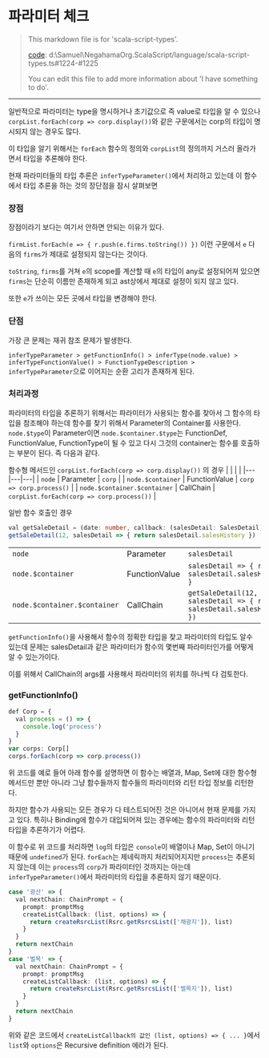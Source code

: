 # 파라미터 체크

> This markdown file is for 'scala-script-types'.
>
> [code](/language/scala-script-types.ts#1224-#1225): d:\Samuel\NegahamaOrg.ScalaScript/language/scala-script-types.ts#1224-#1225
>
> You can edit this file to add more information about 'I have something to do'.
---

일반적으로 파라미터는 type을 명시하거나 초기값으로 즉 value로 타입을 알 수 있으나 `corpList.forEach(corp => corp.display())`와 같은 구문에서는 corp의 타입이 명시되지 않는 경우도 많다.

이 타입을 알기 위해서는 `forEach` 함수의 정의와 `corpList`의 정의까지 거스러 올라가면서 타입을 추론해야 한다.

현재 파라미터들의 타입 추론은 `inferTypeParameter()`에서 처리하고 있는데 이 함수에서 타입 추론을 하는 것의 장단점을 잠시 살펴보면

### 장점

장점이라기 보다는 여기서 안하면 안되는 이유가 있다.

`firmList.forEach(e => { r.push(e.firms.toString()) })` 이런 구문에서 `e` 다음의 `firms`가 제대로 설정되지 않는다는 것이다.

`toString`, `firms`를 거쳐 `e`의 scope를 계산할 때 `e`의 타입이 any로 설정되어져 있으면 `firms`는 단순히 이름만 존재하게 되고 ast상에서 제대로 설정이 되지 않고 있다.

또한 `e`가 쓰이는 모든 곳에서 타입을 변경해야 한다.

### 단점

가장 큰 문제는 재귀 참조 문제가 발생한다.

`inferTypeParameter > getFunctionInfo() > inferType(node.value) > inferTypeFunctionValue() > FunctionTypeDescription > inferTypeParameter`으로 이어지는 순환 고리가 존재하게 된다.

### 처리과정

파라미터의 타입을 추론하기 위해서는 파라미터가 사용되는 함수를 찾아서 그 함수의 타입을 참조해야 하는데
함수를 찾기 위해서 Parameter의 Container를 사용한다. `node.$type`이 Parameter이면 `node.$container.$type`는
FunctionDef, FunctionValue, FunctionType이 될 수 있고 다시 그것의 container는 함수를 호출하는 부분이 된다.
즉 다음과 같다.

함수형 메서드인 `corpList.forEach(corp => corp.display())` 의 경우
|   |   |   |
|---|---|---|
| `node`                       | Parameter     | `corp` |
| `node.$container`            | FunctionValue | `corp => corp.process()` |
| `node.$container.$container` | CallChain     | `corpList.forEach(corp => corp.process())` |

일반 함수 호출인 경우
```ts
val getSaleDetail = (date: number, callback: (salesDetail: SalesDetail) => string) => { }
getSaleDetail(12, salesDetail => { return salesDetail.salesHistory })
```
|   |   |   |
|---|---|---|
| `node`                       | Parameter     | `salesDetail` |
| `node.$container`            | FunctionValue | `salesDetail => { return salesDetail.salesHistory }` |
| `node.$container.$container` | CallChain     | `getSaleDetail(12, salesDetail => { return salesDetail.salesHistory })` |

`getFunctionInfo()`을 사용해서 함수의 정확한 타입을 찾고 파라미터의 타입도 알수 있는데 문제는 salesDetail과 같은 파라미터가 함수의 몇번째 파라미터인가를 어떻게 알 수 있는가이다.

이를 위해서 CallChain의 args를 사용해서 파라미터의 위치를 하나씩 다 검토한다.

### getFunctionInfo()

```ts
def Corp = {
  val process = () => {
    console.log('process')
  }
}
var corps: Corp[]
corps.forEach(corp => corp.process())
```

위 코드를 예로 들어 아래 함수를 설명하면
이 함수는 배열과, Map, Set에 대한 함수형 메서드만 뿐만 아니라 그냥 함수들까지 함수들의 파라미터와 리턴 타입 정보를 리턴한다.

하지만 함수가 사용되는 모든 경우가 다 테스트되어진 것은 아니어서 현재 문제를 가지고 있다. 특히나 Binding에 함수가 대입되어져 있는 경우에는 함수의 파라미터와 리턴 타입을 추론하기가 어렵다.

이 함수로 위 코드를 처리하면 `log`의 타입은 `console`이 배열이나 Map, Set이 아니기 때문에 `undefined`가 된다.
`forEach`는 제네릭까지 처리되어지지만 `process`는 추론되지 않는데 이는 `process`의 `corp`가 파라미터인 것까지는
아는데 `inferTypeParameter()`에서 파라미터의 타입을 추론하지 않기 때문이다.

```ts
case '광산' => {
  val nextChain: ChainPrompt = {
    prompt: promptMsg
    createListCallback: (list, options) => {
      return createRsrcList(Rsrc.getRsrcsList(['채광지']), list)
    }
  }
  return nextChain
}
case '벌목' => {
  val nextChain: ChainPrompt = {
    prompt: promptMsg
    createListCallback: (list, options) => {
      return createRsrcList(Rsrc.getRsrcsList(['벌목지']), list)
    }
  }
  return nextChain
}
```
위와 같은 코드에서 `createListCallback의 값인 (list, options) => { ... }`에서 `list`와 `options`은 Recursive definition 에러가 된다.
